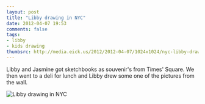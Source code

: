 ```yaml
---
layout: post
title: "Libby drawing in NYC"
date: 2012-04-07 19:53
comments: false
tags: 
- libby
- kids drawing
thumbsrc: http://media.eick.us/2012/2012-04-07/1024x1024/nyc-libby-drawing.jpg
---
```

Libby and Jasmine got sketchbooks as souvenir's from Times' Square.  We then went to a deli for lunch and Libby drew some one of the pictures from the wall.
 



![Libby drawing in NYC](http://media.eick.us/media/photographs/2012/2012-04-07/nyc-libby-drawing.jpg)

